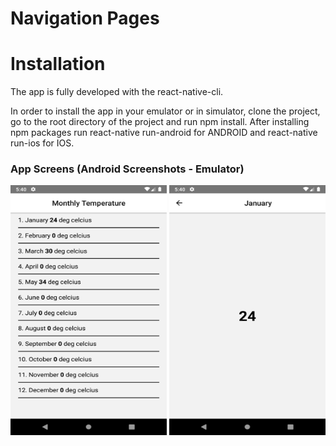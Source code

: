 # Navigation Pages

# Installation

The app is fully developed with the react-native-cli.

In order to install the app in your emulator or in simulator, clone the project, go to the root directory of the project and run npm install. After installing npm packages run react-native run-android for ANDROID and react-native run-ios for IOS.

 ### App Screens (Android Screenshots - Emulator)
<div>
    <img src="./img/1.png" alt="Homescreen" width="250" height="400">
    <img src="./img/2.png" alt="detailScreen" width="250" height="400">
    
</div>
